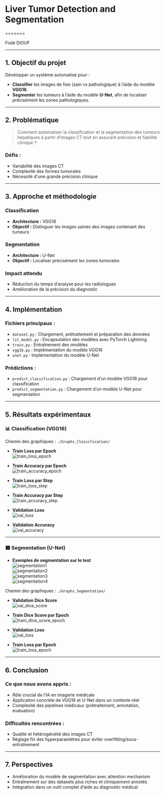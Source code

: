 # Liver Tumor Detection and Segmentation

=======


Fodé DIOUF


---

## 1. Objectif du projet

Développer un système automatisé pour :
- **Classifier** les images de foie (sain vs pathologique) à l’aide du modèle **VGG16**.
- **Segmenter** les tumeurs à l’aide du modèle **U-Net**, afin de localiser précisément les zones pathologiques.

---

## 2. Problématique

> Comment automatiser la classification et la segmentation des tumeurs hépatiques à partir d’images CT tout en assurant précision et fiabilité clinique ?

### Défis :
- Variabilité des images CT
- Complexité des formes tumorales
- Nécessité d'une grande précision clinique

---

## 3. Approche et méthodologie

### Classification
- **Architecture :** VGG16
- **Objectif :** Distinguer les images saines des images contenant des tumeurs

### Segmentation
- **Architecture :** U-Net
- **Objectif :** Localiser précisément les zones tumorales

### Impact attendu
- Réduction du temps d’analyse pour les radiologues
- Amélioration de la précision du diagnostic

---

## 4. Implémentation

### Fichiers principaux :
- `dataset.py` : Chargement, prétraitement et préparation des données
- `lit_model.py` : Encapsulation des modèles avec PyTorch Lightning
- `train.py` : Entraînement des modèles
- `vgg16.py` : Implémentation du modèle VGG16
- `unet.py` : Implémentation du modèle U-Net

### Prédictions :
- `predict_classification.py` : Chargement d’un modèle VGG16 pour classification
- `predict_segmentation.py` : Chargement d’un modèle U-Net pour segmentation

---

## 5. Résultats expérimentaux

### 📊 **Classification (VGG16)**  
Chemin des graphiques : `./Graphs_Classification/`

- **Train Loss par Epoch**  
  ![train_loss_epoch](./Graphs_Classification/IMG_3283.PNG)

- **Train Accuracy par Epoch**  
  ![train_accuracy_epoch](./Graphs_Classification/IMG_3284.PNG)

- **Train Loss par Step**  
  ![train_loss_step](./Graphs_Classification/IMG_3285.PNG)

- **Train Accuracy par Step**  
  ![train_accuracy_step](./Graphs_Classification/IMG_3286.PNG)

- **Validation Loss**  
  ![val_loss](./Graphs_Classification/IMG_3287.PNG)

- **Validation Accuracy**  
  ![val_accuracy](./Graphs_Classification/IMG_3288.PNG)

---

### 🟥 **Segmentation (U-Net)** 

- **Exemples de segmentation sur le test**  
  ![segmentation1](./Graphs_Segmentation/Image1.png)  
  ![segmentation2](./Graphs_Segmentation/Image2.png)  
  ![segmentation3](./Graphs_Segmentation/Image3.png)  
  ![segmentation4](./Graphs_Segmentation/Image4.png)
 
Chemin des graphiques : `./Graphs_Segmentation/`

- **Validation Dice Score**  
  ![val_dice_score](./Graphs_Segmentation/Image8.png)

- **Train Dice Score par Epoch**  
  ![train_dice_score_epoch](./Graphs_Segmentation/Image7.png)

- **Validation Loss**  
  ![val_loss](./Graphs_Segmentation/Image6.png)

- **Train Loss par Epoch**  
  ![train_loss_epoch](./Graphs_Segmentation/Image5.png)


---

## 6. Conclusion

### Ce que nous avons appris :
- Rôle crucial de l’IA en imagerie médicale
- Application concrète de VGG16 et U-Net dans un contexte réel
- Complexité des pipelines médicaux (prétraitement, annotation, évaluation)

### Difficultés rencontrées :
- Qualité et hétérogénéité des images CT
- Réglage fin des hyperparamètres pour éviter overfitting/sous-entraînement

---

## 7. Perspectives
- Amélioration du modèle de segmentation avec attention mechanism
- Entraînement sur des datasets plus riches et cliniquement annotés
- Intégration dans un outil complet d’aide au diagnostic médical




